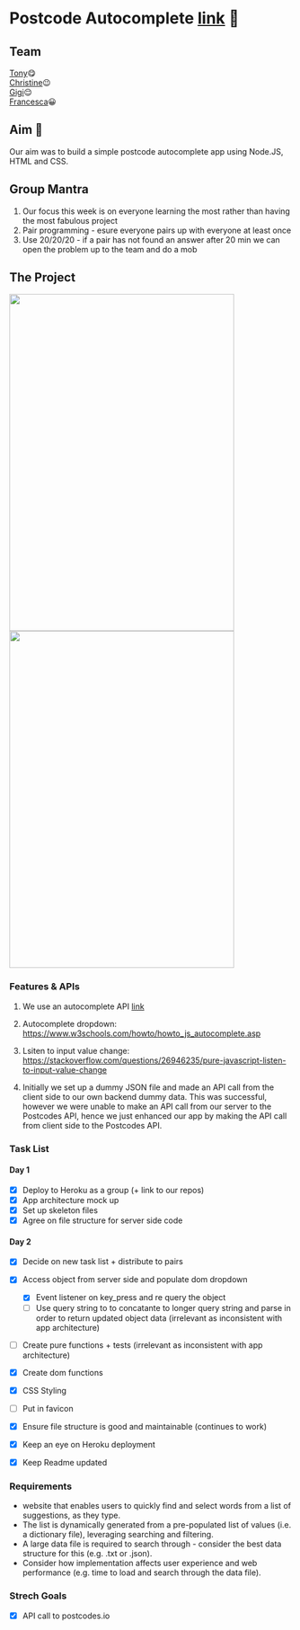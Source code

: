 # Postcode Autocomplete [link](https://postcode-autocomplete.herokuapp.com/) :checkered_flag:

## Team   
[Tony](github.com/tonylomax):yum:  
[Christine](github.com/xIrusux):wink:  
[Gigi](github.com/gminova):relieved:  
[Francesca](github.com/frannyfra):grinning:  

## Aim :dart:

Our aim was to build a simple postcode autocomplete app using Node.JS, HTML and CSS.

## Group Mantra
1. Our focus this week is on everyone learning the most rather than having the most fabulous project
2. Pair programming - esure everyone pairs up with everyone at least once
3. Use 20/20/20 - if a pair has not found an answer after 20 min we can open the problem up to the team and do a mob


## The Project 
<img src="https://i.imgur.com/ZcZZ3AL.jpg" width="400" height="600"> <img src="https://i.imgur.com/pcK7QkY.jpg" width="400" height="600">


### Features & APIs 

1. We use an autocomplete API [link](https://postcodes.io/)

2. Autocomplete dropdown:
https://www.w3schools.com/howto/howto_js_autocomplete.asp

3. Lsiten to input value change: 
https://stackoverflow.com/questions/26946235/pure-javascript-listen-to-input-value-change

4. Initially we set up a dummy JSON file and made an API call from the client side to our own backend dummy data. This was successful, however we were unable to make an API call from our server to the Postcodes API, hence we just enhanced our app by making the API call from client side to the Postcodes API.



### Task List

#### Day 1
- [x] Deploy to Heroku as a group (+ link to our repos)
- [x] App architecture mock up
- [x] Set up skeleton files
- [x] Agree on file structure for server side code

#### Day 2
- [x] Decide on new task list + distribute to pairs
- [x] Access object from server side and populate dom dropdown 
    - [x] Event listener on key_press and re query the object
    - [ ] Use query string to to concatante to longer query string and parse in order to return updated object data (irrelevant as inconsistent with app architecture)
- [ ] Create pure functions + tests (irrelevant as inconsistent with app architecture)
- [x] Create dom functions 
- [x] CSS Styling
- [ ] Put in favicon
- [x] Ensure file structure is good and maintainable (continues to work)
- [x] Keep an eye on Heroku deployment 
- [x] Keep Readme updated



### Requirements
* website that enables users to quickly find and select words from a list of suggestions, as they type.
* The list is dynamically generated from a pre-populated list of values (i.e. a dictionary file), leveraging searching and filtering.
* A large data file is required to search through - consider the best data structure for this (e.g. .txt or .json).
* Consider how implementation affects user experience and web performance (e.g. time to load and search through the data file).

### Strech Goals
- [x] API call to postcodes.io


